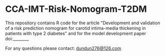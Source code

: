 # CCA-IMT-Risk-Nomogram-T2DM

This repository contains R code for the article "Development and validation of a risk prediction nomogram for carotid intima-media thickening in patients with type 2 diabetes" and for the model development paper doi:________

For any questions please contact: dundun276@126.com
